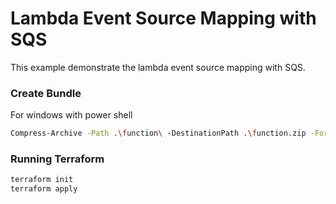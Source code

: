 # Lambda Event Source Mapping with SQS

This example demonstrate the lambda event source mapping with SQS.

### Create Bundle

For windows with power shell

```sh
Compress-Archive -Path .\function\ -DestinationPath .\function.zip -Force
```

### Running Terraform

```sh
terraform init
terraform apply
```

